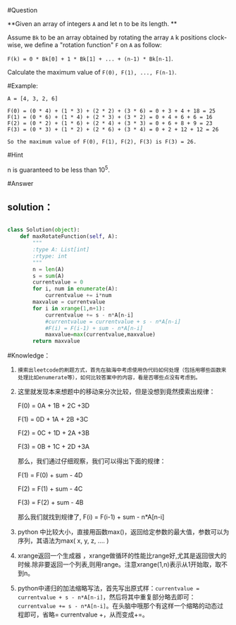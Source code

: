 #Question

**Given an array of integers `A` and let n to be its length.**

Assume `Bk` to be an array obtained by rotating the array `A` k positions clock-wise, we define a "rotation function" `F` on `A` as follow:

`F(k) = 0 * Bk[0] + 1 * Bk[1] + ... + (n-1) * Bk[n-1]`.

Calculate the maximum value of `F(0), F(1), ..., F(n-1)`.

#Example:

```
A = [4, 3, 2, 6]

F(0) = (0 * 4) + (1 * 3) + (2 * 2) + (3 * 6) = 0 + 3 + 4 + 18 = 25
F(1) = (0 * 6) + (1 * 4) + (2 * 3) + (3 * 2) = 0 + 4 + 6 + 6 = 16
F(2) = (0 * 2) + (1 * 6) + (2 * 4) + (3 * 3) = 0 + 6 + 8 + 9 = 23
F(3) = (0 * 3) + (1 * 2) + (2 * 6) + (3 * 4) = 0 + 2 + 12 + 12 = 26

So the maximum value of F(0), F(1), F(2), F(3) is F(3) = 26.
```

#Hint

n is guaranteed to be less than 10<SUP>5</SUP>.

#Answer

## solution：

```python

class Solution(object):
    def maxRotateFunction(self, A):
        """
        :type A: List[int]
        :rtype: int
        """
        n = len(A)
        s = sum(A)
        currentvalue = 0
        for i, num in enumerate(A):
            currentvalue += i*num
        maxvalue = currentvalue
        for i in xrange(1,n+1):
            currentvalue += s - n*A[n-i]
            #currentvalue = currentvalue + s - n*A[n-i]
            #F(i) = F(i-1) + sum - n*A[n-i]
            maxvalue=max(currentvalue,maxvalue)
        return maxvalue
```

#Knowledge：

1. `摸索出leetcode的刷题方式，首先在脑海中考虑使用伪代码如何处理（包括用哪些函数来处理比如enumerate等），如何比较答案中的内容，看是否哪些点没有考虑到。`

2. 这里就发现本来想题中的移动来分次比较，但是没想到竟然摸索出规律：

    F(0) = 0A + 1B + 2C +3D

    F(1) = 0D + 1A + 2B +3C

    F(2) = 0C + 1D + 2A +3B

    F(3) = 0B + 1C + 2D +3A

    那么，我们通过仔细观察，我们可以得出下面的规律：

    F(1) = F(0) + sum - 4D

    F(2) = F(1) + sum - 4C

    F(3) = F(2) + sum - 4B

    那么我们就找到规律了, F(i) = F(i-1) + sum - n*A[n-i]

3. python 中比较大小，直接用函数max()，返回给定参数的最大值，参数可以为序列，其语法为max( x, y, z, .... )

4. xrange返回一个生成器，xrange做循环的性能比range好,尤其是返回很大的时候.除非要返回一个列表,则用range。注意xrange(1,n)表示从1开始取，取不到n。

5.  python中递归的加法缩略写法，首先写出原式样：`currentvalue = currentvalue + s - n*A[n-i]`，然后将其中重复部分略去即可：`currentvalue += s - n*A[n-i]`。在头脑中哦那个有这样一个缩略的动态过程即可，省略= currentvalue +，从而变成+=。
